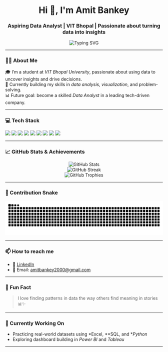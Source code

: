 <h1 align="center">Hi 👋, I'm Amit Bankey</h1>
<h3 align="center">Aspiring Data Analyst | VIT Bhopal | Passionate about turning data into insights</h3>

<p align="center">
  <img src="https://readme-typing-svg.demolab.com?font=Fira+Code&size=24&duration=2000&pause=1000&center=true&vCenter=true&width=600&lines=Data+Analyst+in+the+making...;Python+%7C+SQL+%7C+Excel+%7C+Tableau+%7C+Power+BI;Transforming+data+into+decisions" alt="Typing SVG" />
</p>

---

### 👨‍💻 About Me

🎓 I’m a student at *VIT Bhopal University*, passionate about using data to uncover insights and drive decisions.  
🔎 Currently building my skills in *data analysis, visualization*, and problem-solving.  
📊 Future goal: become a skilled *Data Analyst* in a leading tech-driven company.  

---

### 💻 Tech Stack

<p align="left">
  <img src="https://img.shields.io/badge/Python-3776AB?style=for-the-badge&logo=python&logoColor=white"/>
  <img src="https://img.shields.io/badge/SQL-336791?style=for-the-badge&logo=mysql&logoColor=white"/>
  <img src="https://img.shields.io/badge/Excel-217346?style=for-the-badge&logo=microsoft-excel&logoColor=white"/>
  <img src="https://img.shields.io/badge/Pandas-150458?style=for-the-badge&logo=pandas&logoColor=white"/>
  <img src="https://img.shields.io/badge/Numpy-013243?style=for-the-badge&logo=numpy&logoColor=white"/>
  <img src="https://img.shields.io/badge/Tableau-E97627?style=for-the-badge&logo=tableau&logoColor=white"/>
  <img src="https://img.shields.io/badge/Power%20BI-F2C811?style=for-the-badge&logo=powerbi&logoColor=black"/>
  <img src="https://img.shields.io/badge/C++-00599C?style=for-the-badge&logo=c%2B%2B&logoColor=white"/>
  <img src="https://img.shields.io/badge/GitHub-181717?style=for-the-badge&logo=github&logoColor=white"/>
</p>

---

### 📈 GitHub Stats & Achievements

<p align="center">
  <img src="https://github-readme-stats.vercel.app/api?username=amitbankey&show_icons=true&theme=tokyonight&hide_border=true&bg_color=00000000" alt="GitHub Stats" />
  <br/>
  <img src="https://github-readme-streak-stats.herokuapp.com/?user=amitbankey&theme=tokyonight&hide_border=true&background=00000000" alt="GitHub Streak"/>
  <br/>
  <img src="https://github-profile-trophy.vercel.app/?username=amitbankey&theme=tokyonight&margin-w=15&no-bg=true&no-frame=true" alt="GitHub Trophies"/>
</p>

---

### 🐍 Contribution Snake

<p align="center">
  <img src="https://raw.githubusercontent.com/amitbankey/amitbankey/output/github-contribution-grid-snake.svg" alt="Contribution Snake Animation" />
</p>

---

### 📫 How to reach me

- 💼 [LinkedIn](https://www.linkedin.com/in/amitbankey)
- 📧 Email: [amitbankey2000@gmail.com](mailto:amitbankey2000@gmail.com)

---

### 🔖 Fun Fact

> I love finding patterns in data the way others find meaning in stories 📊✨

---

### 🧠 Currently Working On
- Practicing real-world datasets using *Excel, **SQL, and **Python*
- Exploring dashboard building in *Power BI* and *Tableau*

---
